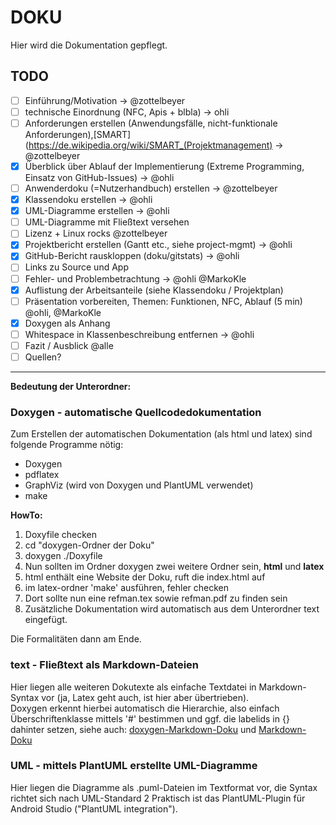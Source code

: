# DOKU

Hier wird die Dokumentation gepflegt.

## TODO
- [ ] Einführung/Motivation -> @zottelbeyer
- [ ] technische Einordnung (NFC, Apis + blbla) -> ohli
- [ ] Anforderungen erstellen (Anwendungsfälle, nicht-funktionale Anforderungen),[SMART](https://de.wikipedia.org/wiki/SMART_(Projektmanagement) ->  @zottelbeyer
- [x] Überblick über Ablauf der Implementierung (Extreme Programming, Einsatz von GitHub-Issues) -> @ohli
- [ ] Anwenderdoku (=Nutzerhandbuch) erstellen -> @zottelbeyer
- [x] Klassendoku erstellen -> @ohli
- [x] UML-Diagramme erstellen -> @ohli
- [ ] UML-Diagramme mit Fließtext versehen
- [ ] Lizenz + Linux rocks @zottelbeyer
- [x] Projektbericht erstellen (Gantt etc., siehe project-mgmt) -> @ohli
- [x] GitHub-Bericht rauskloppen (doku/gitstats) -> @ohli
- [ ] Links zu Source und App
- [ ] Fehler- und Problembetrachtung -> @ohli @MarkoKle
- [x] Auflistung der Arbeitsanteile (siehe Klassendoku / Projektplan)
- [ ] Präsentation vorbereiten, Themen: Funktionen, NFC, Ablauf (5 min) @ohli, @MarkoKle
- [x] Doxygen als Anhang
- [ ] Whitespace in Klassenbeschreibung entfernen -> @ohli
- [ ] Fazit / Ausblick @alle
- [ ] Quellen?

----

**Bedeutung der Unterordner:**
### Doxygen - automatische Quellcodedokumentation

Zum Erstellen der automatischen Dokumentation (als html und latex) sind folgende Programme nötig:
* Doxygen
* pdflatex
* GraphViz (wird von Doxygen und PlantUML verwendet)
* make

**HowTo:**

1. Doxyfile checken
2. cd "doxygen-Ordner der Doku"
3. doxygen ./Doxyfile
4. Nun sollten im Ordner doxygen zwei weitere Ordner sein, **html** und **latex**
  1. html enthält eine Website der Doku, ruft die index.html auf
  2. im latex-ordner 'make' ausführen, fehler checken
  3. Dort sollte nun eine refman.tex sowie refman.pdf zu finden sein
5. Zusätzliche Dokumentation wird automatisch aus dem Unterordner text eingefügt.

Die Formalitäten dann am Ende.

### text - Fließtext als Markdown-Dateien
Hier liegen alle weiteren Dokutexte als einfache Textdatei in Markdown-Syntax vor (ja, Latex geht auch, ist hier aber übertrieben).  
Doxygen erkennt hierbei automatisch die Hierarchie, also einfach Überschriftenklasse mittels '#' bestimmen und ggf. die labelids in {} dahinter setzen, siehe auch:
[doxygen-Markdown-Doku](http://www.stack.nl/~dimitri/doxygen/manual/markdown.html) und  [Markdown-Doku](http://daringfireball.net/projects/markdown/syntax)


### UML - mittels PlantUML erstellte UML-Diagramme
Hier liegen die Diagramme als .puml-Dateien im Textformat vor, die Syntax richtet sich nach UML-Standard 2
Praktisch ist das PlantUML-Plugin für Android Studio ("PlantUML integration").
